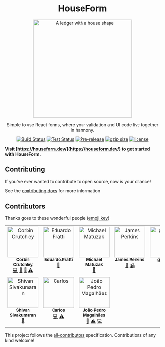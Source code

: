<div align="center">
<h1>HouseForm</h1>

<img
height="320"
width="320"
alt="A ledger with a house shape"
src="./docs/public/logo.svg"
/>

<p>Simple to use React forms, where your validation and UI code live together in harmony.</p>

</div>


<div align="center">

[![Build Status](https://img.shields.io/github/actions/workflow/status/houseform/houseform/build.yml?branch=main)](https://github.com/crutchcorn/cli-testing-library/actions/workflows/validate.yml?query=branch%3Amain)
[![Test Status](https://img.shields.io/github/actions/workflow/status/houseform/houseform/test.yml?branch=main&label=tests)](https://github.com/crutchcorn/cli-testing-library/actions/workflows/validate.yml?query=branch%3Amain)
[![Pre-release](https://img.shields.io/npm/v/houseform.svg)](https://npm.im/houseform)
[![gzip size](https://img.badgesize.io/https://unpkg.com/houseform@latest/dist/houseform.umd.cjs?compression=gzip)](https://unpkg.com/browse/houseform@latest/dist/houseform.umd.cjs)
[![license](https://badgen.now.sh/badge/license/MIT)](./LICENSE.md)

</div>

**Visit [https://houseform.dev/](https://houseform.dev/) to get started with HouseForm.**

## Contributing

If you've ever wanted to contribute to open source, now is your chance!

See the [contributing docs](./CONTRIBUTING.md) for more information

## Contributors

Thanks goes to these wonderful people
([emoji key](https://allcontributors.org/docs/en/emoji-key)):

<!-- ALL-CONTRIBUTORS-LIST:START - Do not remove or modify this section -->
<!-- prettier-ignore-start -->
<!-- markdownlint-disable -->
<table>
  <tbody>
    <tr>
      <td align="center" valign="top" width="14.28%"><a href="https://crutchcorn.dev/"><img src="https://avatars.githubusercontent.com/u/9100169?v=4?s=100" width="100px;" alt="Corbin Crutchley"/><br /><sub><b>Corbin Crutchley</b></sub></a><br /><a href="https://github.com/houseform/houseform/commits?author=crutchcorn" title="Code">💻</a> <a href="https://github.com/houseform/houseform/commits?author=crutchcorn" title="Documentation">📖</a> <a href="#maintenance-crutchcorn" title="Maintenance">🚧</a> <a href="https://github.com/houseform/houseform/commits?author=crutchcorn" title="Tests">⚠️</a></td>
      <td align="center" valign="top" width="14.28%"><a href="http://pratti.design/"><img src="https://avatars.githubusercontent.com/u/17130024?v=4?s=100" width="100px;" alt="Eduardo Pratti"/><br /><sub><b>Eduardo Pratti</b></sub></a><br /><a href="#design-PrattiDev" title="Design">🎨</a></td>
      <td align="center" valign="top" width="14.28%"><a href="https://github.com/emkay"><img src="https://avatars.githubusercontent.com/u/1327?v=4?s=100" width="100px;" alt="Michael Matuzak"/><br /><sub><b>Michael Matuzak</b></sub></a><br /><a href="https://github.com/houseform/houseform/commits?author=emkay" title="Documentation">📖</a></td>
      <td align="center" valign="top" width="14.28%"><a href="https://jamesperkins.dev/"><img src="https://avatars.githubusercontent.com/u/45409975?v=4?s=100" width="100px;" alt="James Perkins"/><br /><sub><b>James Perkins</b></sub></a><br /><a href="https://github.com/houseform/houseform/commits?author=perkinsjr" title="Documentation">📖</a> <a href="#video-perkinsjr" title="Videos">📹</a></td>
      <td align="center" valign="top" width="14.28%"><a href="https://github.com/gitname"><img src="https://avatars.githubusercontent.com/u/7143133?v=4?s=100" width="100px;" alt="gitname"/><br /><sub><b>gitname</b></sub></a><br /><a href="https://github.com/houseform/houseform/commits?author=gitname" title="Documentation">📖</a></td>
      <td align="center" valign="top" width="14.28%"><a href="https://chasingtherain.vercel.app/"><img src="https://avatars.githubusercontent.com/u/48197694?v=4?s=100" width="100px;" alt="ChasingRain"/><br /><sub><b>ChasingRain</b></sub></a><br /><a href="https://github.com/houseform/houseform/commits?author=chasingtherain" title="Code">💻</a> <a href="https://github.com/houseform/houseform/commits?author=chasingtherain" title="Documentation">📖</a> <a href="https://github.com/houseform/houseform/commits?author=chasingtherain" title="Tests">⚠️</a></td>
      <td align="center" valign="top" width="14.28%"><a href="https://github.com/nordowl"><img src="https://avatars.githubusercontent.com/u/71926058?v=4?s=100" width="100px;" alt="Jonas D."/><br /><sub><b>Jonas D.</b></sub></a><br /><a href="https://github.com/houseform/houseform/commits?author=nordowl" title="Documentation">📖</a></td>
    </tr>
    <tr>
      <td align="center" valign="top" width="14.28%"><a href="http://shivan.xyz"><img src="https://avatars.githubusercontent.com/u/51132467?v=4?s=100" width="100px;" alt="Shivan Sivakumaran"/><br /><sub><b>Shivan Sivakumaran</b></sub></a><br /><a href="https://github.com/houseform/houseform/commits?author=shivan-s" title="Documentation">📖</a></td>
      <td align="center" valign="top" width="14.28%"><a href="http://charlesfig.github.io"><img src="https://avatars.githubusercontent.com/u/39968271?v=4?s=100" width="100px;" alt="Carlos"/><br /><sub><b>Carlos</b></sub></a><br /><a href="https://github.com/houseform/houseform/commits?author=charlesfig" title="Code">💻</a> <a href="https://github.com/houseform/houseform/commits?author=charlesfig" title="Tests">⚠️</a></td>
      <td align="center" valign="top" width="14.28%"><a href="https://jpedromagalhaes.vercel.app/"><img src="https://avatars.githubusercontent.com/u/48808846?v=4?s=100" width="100px;" alt="João Pedro Magalhães"/><br /><sub><b>João Pedro Magalhães</b></sub></a><br /><a href="https://github.com/houseform/houseform/commits?author=joaom00" title="Documentation">📖</a> <a href="https://github.com/houseform/houseform/commits?author=joaom00" title="Tests">⚠️</a> <a href="https://github.com/houseform/houseform/commits?author=joaom00" title="Code">💻</a></td>
    </tr>
  </tbody>
</table>

<!-- markdownlint-restore -->
<!-- prettier-ignore-end -->

<!-- ALL-CONTRIBUTORS-LIST:END -->

This project follows the
[all-contributors](https://github.com/all-contributors/all-contributors)
specification. Contributions of any kind welcome!
